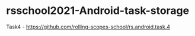 # rsschool2021-Android-task-storage
Task4 - https://github.com/rolling-scopes-school/rs.android.task.4
